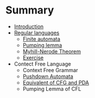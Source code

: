 # Summary

* [Introduction](README.md)
* [Regular languages](chapter1.md)
  * [Finite automata](chapter1/introduction.md)
  * [Pumping lemma](chapter1/pumping-lemma.md)
  * [Myhill-Nerode Theorem](chapter1/myhill-nerode-theorem.md)
  * [Exercise](chapter1/exercise.md)
* Contect Free Language
  * Context Free Grammar
  * [Pushdown Automata](pushdown-automata.md)
  * [Equivalent of CFG and PDA](equivalent-of-cfg-and-pda.md)
  * Pumping Lemma of CFL

